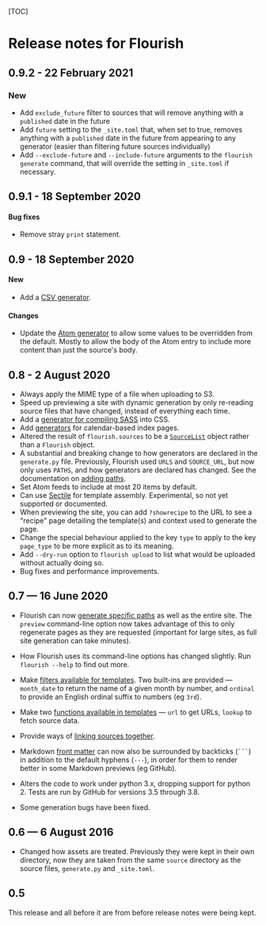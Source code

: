[TOC]

# Release notes for Flourish

## 0.9.2 - 22 February 2021

### New

  * Add `exclude_future` filter to sources that will remove anything with
    a `published` date in the future
  * Add `future` setting to the `_site.toml` that, when set to true,
    removes anything with a `published` date in the future from appearing
    to any generator (easier than filtering future sources individually)
  * Add `--exclude-future` and `--include-future` arguments to the
    `flourish generate` command, that will override the setting in
    `_site.toml` if necessary.


## 0.9.1 - 18 September 2020

#### Bug fixes

  * Remove stray `print` statement.


## 0.9 - 18 September 2020

#### New

  * Add a [CSV generator][csv].

#### Changes

  * Update the [Atom generator][atom] to allow some values to be
    overridden from the default. Mostly to allow the body of the Atom
    entry to include more content than just the source's body.

[csv]: https://flourish.readthedocs.io/en/latest/api-flourish-generators-csv/
[atom]: https://flourish.readthedocs.io/en/latest/api-flourish-generators-atom/


## 0.8 - 2 August 2020

  * Always apply the MIME type of a file when uploading to S3.
  * Speed up previewing a site with dynamic generation by only re-reading
    source files that have changed, instead of everything each time.
  * Add a [generator for compiling SASS][sass] into CSS.
  * Add [generators][cal] for calendar-based index pages.
  * Altered the result of `flourish.sources` to be a [`SourceList`][sl]
    object rather than a `Flourish` object.
  * A substantial and breaking change to how generators are declared in the
    `generate.py` file. Previously, Flourish used `URLS` and `SOURCE_URL`, but
    now only uses `PATHS`, and how generators are declared has changed. See
    the documentation on [adding paths][ap].
  * Set Atom feeds to include at most 20 items by default.
  * Can use [Sectile][sec] for template assembly. Experimental, so not yet
    supported or documented.
  * When previewing the site, you can add `?showrecipe` to the URL to see
    a "recipe" page detailing the template(s) and context used to generate
    the page.
  * Change the special behaviour applied to the key `type` to apply to the
    key `page_type` to be more explicit as to its meaning.
  * Add `--dry-run` option to `flourish upload` to list what would be
    uploaded without actually doing so.
  * Bug fixes and performance improvements.

[sass]: https://flourish.readthedocs.io/en/latest/api-flourish-generators-sass/
[cal]: https://flourish.readthedocs.io/en/latest/api-flourish-generators-calendar/
[sl]: https://flourish.readthedocs.io/en/latest/api-flourish-sourcelist/
[ap]: https://flourish.readthedocs.io/en/latest/adding-paths/
[sec]: https://pypi.org/project/sectile/


## 0.7 — 16 June 2020

  * Flourish can now [generate specific paths][gn] as well as the entire site.
    The `preview` command-line option now takes advantage of this to only
    regenerate pages as they are requested (important for large sites, as full
    site generation can take minutes).
  * How Flourish uses its command-line options has changed slightly. Run
    `flourish --help` to find out more.
  * Make [filters available for templates][ft]. Two built-ins are provided —
    `month_date` to return the name of a given month by number, and `ordinal`
    to provide an English ordinal suffix to numbers (eg `3rd`).
  * Make two [functions available in templates][fn] — `url` to get URLs,
    `lookup` to fetch source data.
  * Provide ways of [linking sources together][ln].
  * Markdown [front matter][as] can now also be surrounded by backticks
    (`` ``` ``) in addition to the default hyphens (`---`), in order for them
    to render better in some Markdown previews (eg GitHub).
  * Alters the code to work under python 3.x, dropping support for python 2.
    Tests are run by GitHub for versions 3.5 through 3.8.

  * Some generation bugs have been fixed.

[gn]: https://flourish.readthedocs.io/en/latest/generating-the-site/
[ft]: https://flourish.readthedocs.io/en/latest/template-filters/
[fn]: https://flourish.readthedocs.io/en/latest/template-functions/
[ln]: https://flourish.readthedocs.io/en/latest/linking-sources/
[as]: https://flourish.readthedocs.io/en/latest/adding-sources/


## 0.6 — 6 August 2016

  * Changed how assets are treated. Previously they were kept in their own
    directory, now they are taken from the same `source` directory as the
    source files, `generate.py` and `_site.toml`.


## 0.5

This release and all before it are from before release notes were being kept.
